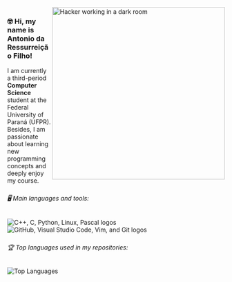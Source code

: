 <img src="https://raw.githubusercontent.com/Rubiks05/Rubiks05/main/dark_room.png" alt="Hacker working in a dark room" width="400px" align="right">

<h3 align="left">🤓 Hi, my name is Antonio da Ressurreição Filho! </h3>

I am currently a third-period **Computer Science** student at the Federal University of Paraná (UFPR).
Besides, I am passionate about learning new programming concepts and deeply enjoy my course.

###


<h6 align="left">🖥 Main languages ​​and tools: </h6>

<div align="left">
  <img src="https://skillicons.dev/icons?i=cpp,c,python,linux,pascal&theme=dark&perline=5" alt="C++, C, Python, Linux, Pascal logos" />
  <br />
  <img src="https://skillicons.dev/icons?i=github,vscode,vim,git&theme=dark&perline=4" alt="GitHub, Visual Studio Code, Vim, and Git logos" />
</div>

###

<h6 align="left">🏆 Top languages used in my repositories: </h6>

![Top Languages](https://github-readme-stats.vercel.app/api/top-langs/?username=Rubiks05&layout=compact&theme=dark&v=1)





